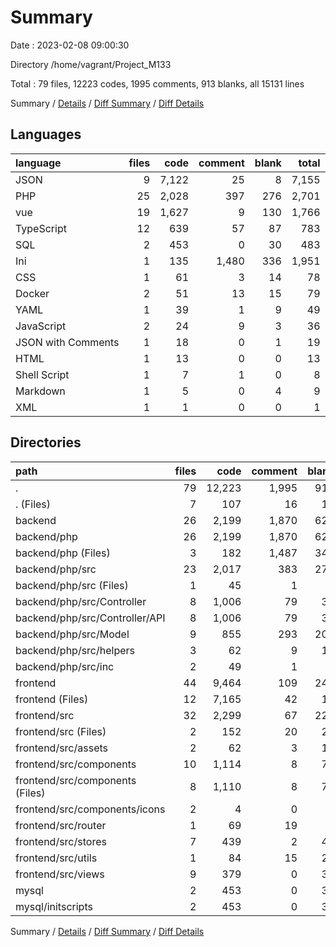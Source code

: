 # Summary

Date : 2023-02-08 09:00:30

Directory /home/vagrant/Project_M133

Total : 79 files,  12223 codes, 1995 comments, 913 blanks, all 15131 lines

Summary / [Details](details.md) / [Diff Summary](diff.md) / [Diff Details](diff-details.md)

## Languages
| language | files | code | comment | blank | total |
| :--- | ---: | ---: | ---: | ---: | ---: |
| JSON | 9 | 7,122 | 25 | 8 | 7,155 |
| PHP | 25 | 2,028 | 397 | 276 | 2,701 |
| vue | 19 | 1,627 | 9 | 130 | 1,766 |
| TypeScript | 12 | 639 | 57 | 87 | 783 |
| SQL | 2 | 453 | 0 | 30 | 483 |
| Ini | 1 | 135 | 1,480 | 336 | 1,951 |
| CSS | 1 | 61 | 3 | 14 | 78 |
| Docker | 2 | 51 | 13 | 15 | 79 |
| YAML | 1 | 39 | 1 | 9 | 49 |
| JavaScript | 2 | 24 | 9 | 3 | 36 |
| JSON with Comments | 1 | 18 | 0 | 1 | 19 |
| HTML | 1 | 13 | 0 | 0 | 13 |
| Shell Script | 1 | 7 | 1 | 0 | 8 |
| Markdown | 1 | 5 | 0 | 4 | 9 |
| XML | 1 | 1 | 0 | 0 | 1 |

## Directories
| path | files | code | comment | blank | total |
| :--- | ---: | ---: | ---: | ---: | ---: |
| . | 79 | 12,223 | 1,995 | 913 | 15,131 |
| . (Files) | 7 | 107 | 16 | 18 | 141 |
| backend | 26 | 2,199 | 1,870 | 620 | 4,689 |
| backend/php | 26 | 2,199 | 1,870 | 620 | 4,689 |
| backend/php (Files) | 3 | 182 | 1,487 | 347 | 2,016 |
| backend/php/src | 23 | 2,017 | 383 | 273 | 2,673 |
| backend/php/src (Files) | 1 | 45 | 1 | 5 | 51 |
| backend/php/src/Controller | 8 | 1,006 | 79 | 38 | 1,123 |
| backend/php/src/Controller/API | 8 | 1,006 | 79 | 38 | 1,123 |
| backend/php/src/Model | 9 | 855 | 293 | 209 | 1,357 |
| backend/php/src/helpers | 3 | 62 | 9 | 12 | 83 |
| backend/php/src/inc | 2 | 49 | 1 | 9 | 59 |
| frontend | 44 | 9,464 | 109 | 245 | 9,818 |
| frontend (Files) | 12 | 7,165 | 42 | 18 | 7,225 |
| frontend/src | 32 | 2,299 | 67 | 227 | 2,593 |
| frontend/src (Files) | 2 | 152 | 20 | 22 | 194 |
| frontend/src/assets | 2 | 62 | 3 | 14 | 79 |
| frontend/src/components | 10 | 1,114 | 8 | 78 | 1,200 |
| frontend/src/components (Files) | 8 | 1,110 | 8 | 76 | 1,194 |
| frontend/src/components/icons | 2 | 4 | 0 | 2 | 6 |
| frontend/src/router | 1 | 69 | 19 | 6 | 94 |
| frontend/src/stores | 7 | 439 | 2 | 48 | 489 |
| frontend/src/utils | 1 | 84 | 15 | 21 | 120 |
| frontend/src/views | 9 | 379 | 0 | 38 | 417 |
| mysql | 2 | 453 | 0 | 30 | 483 |
| mysql/initscripts | 2 | 453 | 0 | 30 | 483 |

Summary / [Details](details.md) / [Diff Summary](diff.md) / [Diff Details](diff-details.md)